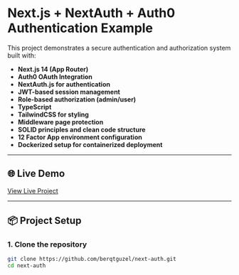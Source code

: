 # Next.js + NextAuth + Auth0 Authentication Example

This project demonstrates a secure authentication and authorization system built with:

- **Next.js 14 (App Router)**
- **Auth0 OAuth Integration**
- **NextAuth.js for authentication**
- **JWT-based session management**
- **Role-based authorization (admin/user)**
- **TypeScript**
- **TailwindCSS for styling**
- **Middleware page protection**
- **SOLID principles and clean code structure**
- **12 Factor App environment configuration**
- **Dockerized setup for containerized deployment**

---

## 🌐 **Live Demo**

[View Live Project](https://next-auth-flame-zeta.vercel.app/)

---

## 📦 **Project Setup**

### 1. Clone the repository

```bash
git clone https://github.com/berqtguzel/next-auth.git
cd next-auth
